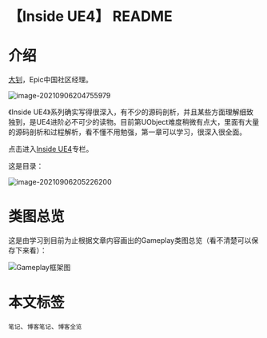 # 【Inside UE4】 README

# 介绍

[大钊](https://www.zhihu.com/people/fjz13)，Epic中国社区经理。

![image-20210906204755979](https://sin998-blog-image.oss-cn-beijing.aliyuncs.com/images/202109062047400.png)

《Inside UE4》系列确实写得很深入，有不少的源码剖析，并且某些方面理解细致独到，是UE4进阶必不可少的读物。目前第UObject难度稍微有点大，里面有大量的源码剖析和过程解析，看不懂不用勉强，第一章可以学习，很深入很全面。

点击进入[Inside UE4](https://zhuanlan.zhihu.com/p/22813908)专栏。

这是目录：

![image-20210906205226200](https://sin998-blog-image.oss-cn-beijing.aliyuncs.com/images/202109062052642.png)

# 类图总览

这是由学习到目前为止根据文章内容画出的Gameplay类图总览（看不清楚可以保存下来看）：

![Gameplay框架图](https://sin998-blog-image.oss-cn-beijing.aliyuncs.com/images/202109062054397.png)

# 本文标签

`笔记`、`博客笔记`、`博客全览`

